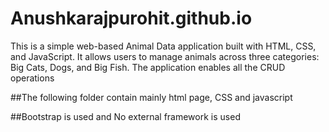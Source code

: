 # Anushkarajpurohit.github.io
This is a simple web-based Animal Data application built with HTML, CSS, and JavaScript. It allows users to manage animals across three categories: Big Cats, Dogs, and Big Fish. The application enables all the CRUD operations

##The following folder contain mainly html page, CSS and javascript

##Bootstrap is used and No external framework is used
